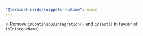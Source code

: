 ```yaml
---
"@terminal-nerds/snippets-runtime": minor
---
```


🔥 Remove `inContinuousIntegration()` and `inTest()` in favour of `isIn(scopeName)`
